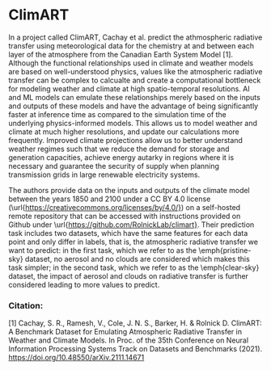 # ClimART

In a project called ClimART, Cachay et al. predict the athmospheric radiative transfer using meteorological data for the chemistry at and between each layer of the atmosphere from the Canadian Earth System Model [1]. Although the functional relationships used in climate and weather models are based on well-understood physics, values like the atmospheric radiative transfer can be complex to calcualte and create a computational bottleneck for modeling weather and climate at high spatio-temporal resolutions. AI and ML models can emulate these relationships merely based on the inputs and outputs of these models and have the advantage of being significantly faster at inference time as compared to the simulation time of the underlying physics-informed models. This allows us to model weather and climate at much higher resolutions, and update our calculations more frequently. Improved climate projections allow us to better understand weather regimes such that we reduce the demand for storage and generation capacities, achieve energy autarky in regions where it is necessary and guarantee the security of supply when planning transmission grids in large renewable electricity systems.

The authors provide data on the inputs and outputs of the climate model between the years 1850 and 2100 under a CC BY 4.0 license (\url{https://creativecommons.org/licenses/by/4.0/}) on a self-hosted remote repository that can be accessed with instructions provided on Github under \url{https://github.com/RolnickLab/climart}. Their prediction task includes two datasets, which have the same features for each data point and only differ in labels, that is, the atmospheric radiative transfer we want to predict: in the first task, which we refer to as the \emph{pristine-sky} dataset, no aerosol and no clouds are considered which makes this task simpler; in the second task, which we refer to as the \emph{clear-sky} dataset, the impact of aerosol and clouds on radiative transfer is further considered leading to more values to predict.


### Citation:
[1] Cachay, S. R., Ramesh, V., Cole, J. N. S., Barker, H. & Rolnick D. ClimART:
A Benchmark Dataset for Emulating Atmospheric Radiative Transfer in Weather and 
Climate Models. In Proc. of the 35th Conference on Neural Information Processing 
Systems Track on Datasets and Benchmarks (2021). https://doi.org/10.48550/arXiv.2111.14671
